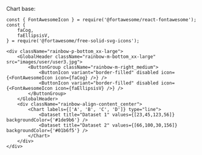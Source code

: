 Chart base:

    const { FontAwesomeIcon } = require('@fortawesome/react-fontawesome');
    const {
        faCog,
        faEllipsisV,
    } = require('@fortawesome/free-solid-svg-icons');

    <div className="rainbow-p-bottom_xx-large">
        <GlobalHeader className="rainbow-m-bottom_xx-large" src="images/user/user3.jpg">
            <ButtonGroup className="rainbow-m-right_medium">
                <ButtonIcon variant="border-filled" disabled icon={<FontAwesomeIcon icon={faCog} />} />
                <ButtonIcon variant="border-filled" disabled icon={<FontAwesomeIcon icon={faEllipsisV} />} />
            </ButtonGroup>
        </GlobalHeader>
        <div className="rainbow-align-content_center">
            <Chart labels={['A', 'B', 'C', 'D']} type="line">
                <Dataset title="Dataset 1" values={[23,45,123,56]} backgroundColor={'#1de9b6'} />
                <Dataset title="Dataset 2" values={[66,100,30,156]} backgroundColor={'#01b6f5'} />
            </Chart>
        </div>
    </div>
